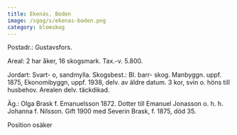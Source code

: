 ```yaml
---
title: Ekenäs, Boden
image: /sgog/s/ekenas-boden.png
category: blomskog
---
```


Postadr.: Gustavsfors.

Areal: 2 har åker, 16 skogsmark. Tax.-v. 5.800.

Jordart: Svart- o, sandmylla. Skogsbest.: Bl. barr- skog. Manbyggn. uppf. 1875,
Ekonomibyggn, uppf. 1938, delv. av äldre datum. 3 kor, svin o. höns till
husbehov. Arealen delv. täckdikad.

Äg.: Olga Brask f. Emanuelsson 1872. Dotter till Emanuel Jonasson o. h. h.
Johanna f. Nilsson. Gift 1900 med Severin Brask, f. 1875, död 35.

Position osäker
